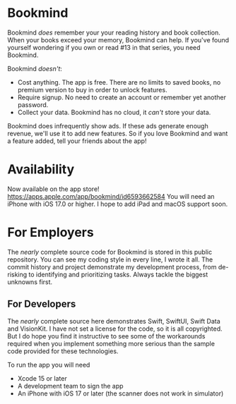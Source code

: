 # Bookmind

Bookmind *does* remember your your reading history and book collection. When your books exceed your memory, Bookmind can help. If you've found yourself wondering if you own or read #13 in that series, you need Bookmind.

Bookmind *doesn't*:
- Cost anything. The app is free. There are no limits to saved books, no premium version to buy in order to unlock features.
- Require signup. No need to create an account or remember yet another password. 
- Collect your data. Bookmind has no cloud, it *can't* store your data. 

Bookmind does infrequently show ads. If these ads generate enough revenue, we'll use it to add new features. So if you love Bookmind and want a feature added, tell your friends about the app!

# Availability

Now available on the app store! https://apps.apple.com/app/bookmind/id6593662584 You will need an iPhone with iOS 17.0 or higher. I hope to add iPad and macOS support soon.

# For Employers

The *nearly* complete source code for Bookmind is stored in this public repository. You can see my coding style in every line, I wrote it all. The commit history and project demonstrate my development process, from de-risking to identifying and prioritizing tasks. Always tackle the biggest unknowns first.

## For Developers

The *nearly* complete source here demonstrates Swift, SwiftUI, Swift Data and VisionKit. I have not set a license for the code, so it is all copyrighted. But I do hope you find it instructive to see some of the workarounds required when you implement something more serious than the sample code provided for these technologies.

To run the app you will need
- Xcode 15 or later
- A development team to sign the app
- An iPhone with iOS 17 or later (the scanner does not work in simulator)
